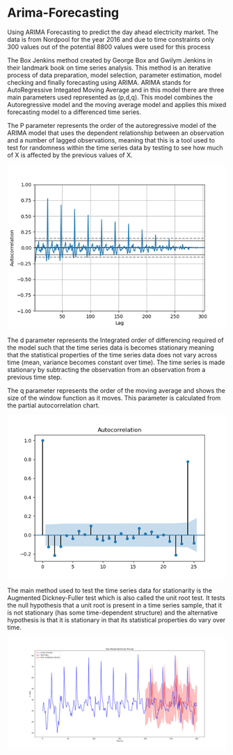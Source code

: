 # Arima-Forecasting

Using ARIMA Forecasting to predict the day ahead electricity market. The data is from Nordpool for the year 2016 and due to time constraints only 300 values out of the potential 8800 values were used for this process


The Box Jenkins method created by George Box and Gwilym Jenkins in their landmark book on time series analysis. This method is an iterative process of data preparation, model selection, parameter estimation, model checking and finally forecasting using ARIMA. ARIMA stands for AutoRegressive Integated Moving Average and in this model there are three main parameters used represented as (p,d,q). This model combines the Autoregressive model and the moving average model and applies this mixed forecasting model to a differenced time series.

The P parameter represents the order of the autoregressive model of the ARIMA model that uses the dependent relationship between an observation and a number of lagged observations, meaning that this is a tool used to test for randomness within the time series data by testing to see how much of X is affected by the previous values of X. 

![Autocorrelation Chart of the differenced time series](https://github.com/hhamud/Arima-Forecasting/blob/master/autocorrchart.png "Autocorrelation Chart of the differenced time series")

The d parameter represents the Integrated order of differencing required of the model such that the time series data is becomes stationary meaning that the statistical properties of the time series data does not vary across time (mean, variance becomes constant over time). The time series is made stationary by subtracting the observation from an observation from a previous time step. 

The q parameter represents the order of the moving average and shows the size of the window function as it moves. This parameter is calculated from the partial autocorrelation chart.

![Partial Autocorrelation chart of the differenced time series](https://github.com/hhamud/Arima-Forecasting/blob/master/partialcorrchart.png "Partial Autocorrelation chart of the differenced time series")

The main method used to test the time series data for stationarity is the Augmented Dickney-Fuller test which is also called the unit root test. It tests the null hypothesis that a unit root is present in a time series sample, that it is not stationary (has some time-dependent structure) and the alternative hypothesis is that it is stationary in that its statistical properties do vary over time. 

![Day Ahead Electricity Arima Forecasting Chart](https://github.com/hhamud/Arima-Forecasting/blob/master/chart.png "Day Ahead Electricity Arima Forecasting Chart")








